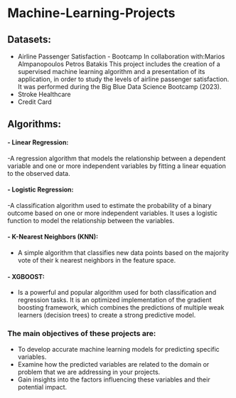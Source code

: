 # Machine-Learning-Projects


## Datasets:
 - Airline Passenger Satisfaction - Bootcamp
   In collaboration with:Marios Almpanopoulos
                         Petros Batakis
   This project includes the creation of a supervised machine learning algorithm and a presentation of its application, in order to study the levels of airline 
   passenger satisfaction. It was performed during the Big Blue Data Science Bootcamp (2023).
 - Stroke Healthcare
 - Credit Card

## Algorithms:
#### - Linear Regression:
-A regression algorithm that models the relationship between a dependent variable and one or more independent variables by fitting a linear equation to the observed data.
#### - Logistic Regression:
-A classification algorithm used to estimate the probability of a binary outcome based on one or more independent variables. It uses a logistic function to model the relationship between the variables.
#### - K-Nearest Neighbors (KNN):
- A simple algorithm that classifies new data points based on the majority vote of their k nearest neighbors in the feature space.
#### -  XGBOOST:
- Is a powerful and popular algorithm used for both classification and regression tasks. It is an optimized implementation of the gradient boosting framework, which combines the predictions of multiple weak learners (decision trees) to create a strong predictive model.


### The main objectives of these projects are:
 - To develop accurate machine learning models for predicting specific variables.
 - Examine how the predicted variables are related to the domain or problem  that we  are addressing in your projects.
 - Gain insights into the factors influencing these variables and their potential impact.
